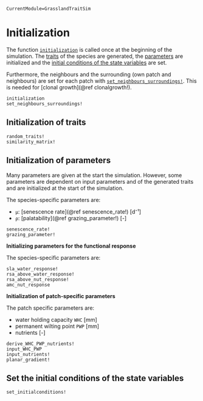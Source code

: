 ```@meta
CurrentModule=GrasslandTraitSim
```

# Initialization

The function [`initialization`](@ref) is called once at the beginning of the simulation. 
The [traits](@ref "Initialization of traits") of the species are generated, the 
[parameters](@ref "Initialization of parameters") are initialized 
and the [initial conditions of the state variables](@ref "Set the initial conditions of the state variables") 
are set.

Furthermore, the neighbours and the surrounding (own patch and neighbours) are set for each patch with 
[`set_neighbours_surroundings!`](@ref). This is needed for [clonal growth](@ref clonalgrowth!).

```@docs
initialization
set_neighbours_surroundings!
```

## Initialization of traits




```@docs
random_traits!
similarity_matrix!
```

## Initialization of parameters

Many parameters are given at the start the simulation. However, some parameters
are dependent on input parameters and of the generated traits 
and are initialized at the start of the simulation.

The species-specific parameters are:

- `μ`: [senescence rate](@ref senescence_rate!) [d⁻¹]
- `ρ`: [palatability](@ref grazing_parameter!) [-]

```@docs
senescence_rate!
grazing_parameter!
```

**Initializing parameters for the functional response**

The species-specific parameters are:



```@docs
sla_water_response!
rsa_above_water_response!
rsa_above_nut_response!
amc_nut_response
```

**Initialization of patch-specific parameters**

The patch specific parameters are: 

- water holding capacity `WHC` [mm]
- permanent wilting point `PWP` [mm]
- nutrients [-]

```@docs
derive_WHC_PWP_nutrients!
input_WHC_PWP
input_nutrients!
planar_gradient!
```

## Set the initial conditions of the state variables
```@docs
set_initialconditions!
```